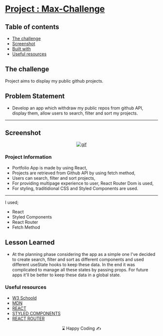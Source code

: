# [Project : Max-Challenge](https://musatirgithub.github.io/Max-Challenge/)
## Table of contents

  - [The challenge](#the-challenge)
  - [Screenshot](#screenshot)
  - [Built with](#built-with)
  - [Useful resources](#useful-resources)



## The challenge
Project aims to display my public github projects.

## Problem Statement

- Develop an app which  withdraw my public repos from github API, display them, allow users to search, filter and sort my projects.
<hr>




## Screenshot
<p align="center">
<a href="https://portfolio-project-musatir.vercel.app/"><img src="portfolio-project.gif" alt="gif"></a>
</p>





### Project Information
- Portfolio App is made by using React,
- Projects are retrieved from Github API by using fetch method,
- Users can search, filter and sort projects,
- For providing multipage experience to user, React Router Dom is used,
- For styling, traditidional CSS and Styled Components are used.

------
I used;
- React
- Styled Components
- React Router
- Fetch Method





## Lesson Learned

- At the planning phase considering the app as a simple one I've decided to create search, filter and sort as different components and used different useState hooks to keep these data. In the end it was complicated to manage all these states by passing props. For future apps it'll be better to keep these data in a global state. 

### Useful resources

- [W3 Schoold](https://www.w3schools.com/) 
- [MDN](https://developer.mozilla.org/en-US/) 
- [REACT](https://reactjs.org/) 
- [STYLED COMPONENTS](https://styled-components.com/)
- [REACT ROUTER](https://reactrouter.com/en/main) 











<center> &#8987; Happy Coding  &#9997; </center>
